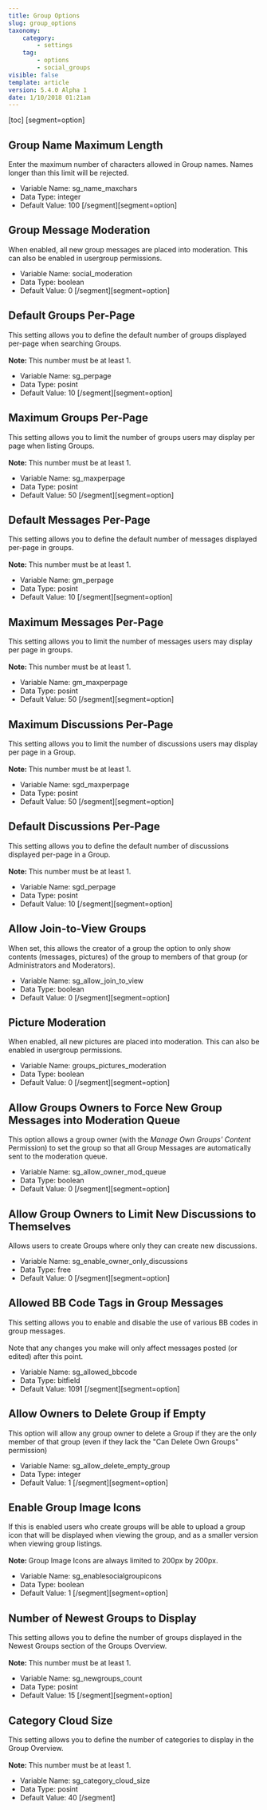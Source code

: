 ```yaml
---
title: Group Options
slug: group_options
taxonomy:
    category:
        - settings
    tag:
        - options
        - social_groups
visible: false
template: article
version: 5.4.0 Alpha 1
date: 1/10/2018 01:21am
---
```


[toc]
[segment=option]

## Group Name Maximum Length
Enter the maximum number of characters allowed in Group names. Names longer than this limit will be rejected.



- Variable Name: sg_name_maxchars
- Data Type: integer
- Default Value: 100
[/segment][segment=option]

## Group Message Moderation
When enabled, all new group messages are placed into moderation. This can also be enabled in usergroup permissions.



- Variable Name: social_moderation
- Data Type: boolean
- Default Value: 0
[/segment][segment=option]

## Default Groups Per-Page
This setting allows you to define the default number of groups displayed per-page when searching Groups.<br />
<br />
<b>Note: </b>This number must be at least 1.



- Variable Name: sg_perpage
- Data Type: posint
- Default Value: 10
[/segment][segment=option]

## Maximum Groups Per-Page
This setting allows you to limit the number of groups users may display per page when listing Groups.<br />
<br />
<b>Note: </b>This number must be at least 1.



- Variable Name: sg_maxperpage
- Data Type: posint
- Default Value: 50
[/segment][segment=option]

## Default Messages Per-Page
This setting allows you to define the default number of messages displayed per-page in groups.<br />
<br />
<b>Note: </b>This number must be at least 1.



- Variable Name: gm_perpage
- Data Type: posint
- Default Value: 10
[/segment][segment=option]

## Maximum Messages Per-Page
This setting allows you to limit the number of messages users may display per page in groups.<br />
<br />
<b>Note: </b>This number must be at least 1.



- Variable Name: gm_maxperpage
- Data Type: posint
- Default Value: 50
[/segment][segment=option]

## Maximum Discussions Per-Page
This setting allows you to limit the number of discussions users may display per page in a Group.<br />
<br />
<b>Note: </b>This number must be at least 1.



- Variable Name: sgd_maxperpage
- Data Type: posint
- Default Value: 50
[/segment][segment=option]

## Default Discussions Per-Page
This setting allows you to define the default number of discussions displayed per-page in a Group.<br />
<br />
<b>Note: </b>This number must be at least 1.



- Variable Name: sgd_perpage
- Data Type: posint
- Default Value: 10
[/segment][segment=option]

## Allow Join-to-View Groups
When set, this allows the creator of a group the option to only show contents (messages, pictures) of the group to members of that group (or Administrators and Moderators).



- Variable Name: sg_allow_join_to_view
- Data Type: boolean
- Default Value: 0
[/segment][segment=option]

## Picture Moderation
When enabled, all new pictures are placed into moderation. This can also be enabled in usergroup permissions.



- Variable Name: groups_pictures_moderation
- Data Type: boolean
- Default Value: 0
[/segment][segment=option]

## Allow Groups Owners to Force New Group Messages into Moderation Queue
This option allows a group owner (with the <em>Manage Own Groups' Content</em> Permission) to set the group so that all Group Messages are automatically sent to the moderation queue.



- Variable Name: sg_allow_owner_mod_queue
- Data Type: boolean
- Default Value: 0
[/segment][segment=option]

## Allow Group Owners to Limit New Discussions to Themselves
Allows users to create Groups where only they can create new discussions.



- Variable Name: sg_enable_owner_only_discussions
- Data Type: free
- Default Value: 0
[/segment][segment=option]

## Allowed BB Code Tags in Group Messages
This setting allows you to enable and disable the use of various BB codes in group messages.<br />
<br />
Note that any changes you make will only affect messages posted (or edited) after this point.



- Variable Name: sg_allowed_bbcode
- Data Type: bitfield
- Default Value: 1091
[/segment][segment=option]

## Allow Owners to Delete Group if Empty
This option will allow any group owner to delete a Group if they are the only member of that group (even if they lack the "Can Delete Own Groups" permission)



- Variable Name: sg_allow_delete_empty_group
- Data Type: integer
- Default Value: 1
[/segment][segment=option]

## Enable Group Image Icons
If this is enabled users who create groups will be able to upload a group icon that will be displayed when viewing the group, and as a smaller version when viewing group listings.<br />
<br />
<strong>Note: </strong>Group Image Icons are always limited to 200px by 200px.



- Variable Name: sg_enablesocialgroupicons
- Data Type: boolean
- Default Value: 1
[/segment][segment=option]

## Number of Newest Groups to Display
This setting allows you to define the number of groups displayed in the Newest Groups section of the Groups Overview.<br />
<br />
<b>Note: </b>This number must be at least 1.



- Variable Name: sg_newgroups_count
- Data Type: posint
- Default Value: 15
[/segment][segment=option]

## Category Cloud Size
This setting allows you to define the number of categories to display in the Group Overview.<br />
<br />
<b>Note: </b>This number must be at least 1.



- Variable Name: sg_category_cloud_size
- Data Type: posint
- Default Value: 40
[/segment]